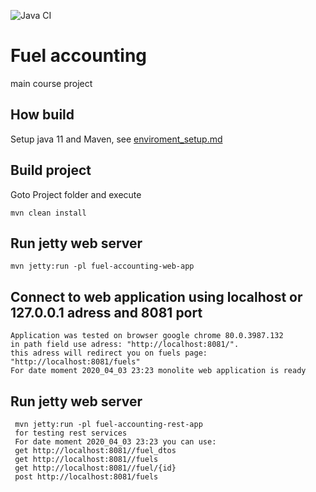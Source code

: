 ![Java CI](https://github.com/alexanderignathick/aignathick-fuel-accounting/workflows/Java%20CI/badge.svg)

# Fuel accounting
main course project

## How build
Setup java 11 and Maven, see [enviroment_setup.md](enviroment_setup.md)

## Build project 
Goto Project folder and execute  
    
    mvn clean install
    
## Run jetty web server
    mvn jetty:run -pl fuel-accounting-web-app

## Connect to web application using localhost or 127.0.0.1 adress and 8081 port
    Application was tested on browser google chrome 80.0.3987.132
    in path field use adress: "http://localhost:8081/".
    this adress will redirect you on fuels page: "http://localhost:8081/fuels"
    For date moment 2020_04_03 23:23 monolite web application is ready
    
 ## Run jetty web server
     mvn jetty:run -pl fuel-accounting-rest-app 
     for testing rest services
     For date moment 2020_04_03 23:23 you can use:
     get http://localhost:8081//fuel_dtos 
     get http://localhost:8081//fuels
     get http://localhost:8081//fuel/{id}
     post http://localhost:8081/fuels 
